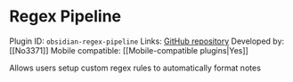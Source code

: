 # Regex Pipeline

Plugin ID: `obsidian-regex-pipeline`
Links: [GitHub repository](https://github.com/No3371/obsidian-regex-pipeline)
Developed by: [[No3371]]
Mobile compatible: [[Mobile-compatible plugins|Yes]]

Allows users setup custom regex rules to automatically format notes
